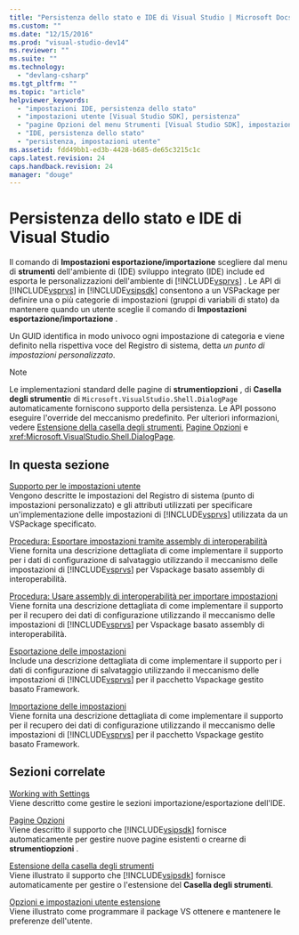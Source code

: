 ```yaml
---
title: "Persistenza dello stato e IDE di Visual Studio | Microsoft Docs"
ms.custom: ""
ms.date: "12/15/2016"
ms.prod: "visual-studio-dev14"
ms.reviewer: ""
ms.suite: ""
ms.technology: 
  - "devlang-csharp"
ms.tgt_pltfrm: ""
ms.topic: "article"
helpviewer_keywords: 
  - "impostazioni IDE, persistenza dello stato"
  - "impostazioni utente [Visual Studio SDK], persistenza"
  - "pagine Opzioni del menu Strumenti [Visual Studio SDK], impostazioni di persistenza"
  - "IDE, persistenza dello stato"
  - "persistenza, impostazioni utente"
ms.assetid: fdd49bb1-ed3b-4428-b685-de65c3215c1c
caps.latest.revision: 24
caps.handback.revision: 24
manager: "douge"
---
```

# Persistenza dello stato e IDE di Visual Studio
Il comando di **Impostazioni esportazione\/importazione** scegliere dal menu di **strumenti** dell'ambiente di \(IDE\) sviluppo integrato \(IDE\) include ed esporta le personalizzazioni dell'ambiente di [!INCLUDE[vsprvs](../code-quality/includes/vsprvs_md.md)] .  Le API di [!INCLUDE[vsprvs](../code-quality/includes/vsprvs_md.md)] in [!INCLUDE[vsipsdk](../extensibility/includes/vsipsdk_md.md)] consentono a un VSPackage per definire una o più categorie di impostazioni \(gruppi di variabili di stato\) da mantenere quando un utente sceglie il comando di **Impostazioni esportazione\/importazione** .  
  
 Un GUID identifica in modo univoco ogni impostazione di categoria e viene definito nella rispettiva voce del Registro di sistema, detta *un punto di impostazioni personalizzato*.  
  
> [!NOTE]
>  Le implementazioni standard delle pagine di **strumentiopzioni** , di **Casella degli strumenti**e di `Microsoft.VisualStudio.Shell.DialogPage` automaticamente forniscono supporto della persistenza.  Le API possono eseguire l'override del meccanismo predefinito.  Per ulteriori informazioni, vedere [Estensione della casella degli strumenti](../misc/extending-the-toolbox.md), [Pagine Opzioni](../misc/options-pages.md) e <xref:Microsoft.VisualStudio.Shell.DialogPage>.  
  
## In questa sezione  
 [Supporto per le impostazioni utente](../extensibility/internals/support-for-user-settings.md)  
 Vengono descritte le impostazioni del Registro di sistema \(punto di impostazioni personalizzato\) e gli attributi utilizzati per specificare un'implementazione delle impostazioni di [!INCLUDE[vsprvs](../code-quality/includes/vsprvs_md.md)] utilizzata da un VSPackage specificato.  
  
 [Procedura: Esportare impostazioni tramite assembly di interoperabilità](../misc/how-to-export-settings-by-using-interop-assemblies.md)  
 Viene fornita una descrizione dettagliata di come implementare il supporto per i dati di configurazione di salvataggio utilizzando il meccanismo delle impostazioni di [!INCLUDE[vsprvs](../code-quality/includes/vsprvs_md.md)] per Vspackage basato assembly di interoperabilità.  
  
 [Procedura: Usare assembly di interoperabilità per importare impostazioni](../misc/how-to-use-interop-assemblies-to-import-settings.md)  
 Viene fornita una descrizione dettagliata di come implementare il supporto per il recupero dei dati di configurazione utilizzando il meccanismo delle impostazioni di [!INCLUDE[vsprvs](../code-quality/includes/vsprvs_md.md)] per Vspackage basato assembly di interoperabilità.  
  
 [Esportazione delle impostazioni](../misc/exporting-settings.md)  
 Include una descrizione dettagliata di come implementare il supporto per i dati di configurazione di salvataggio utilizzando il meccanismo delle impostazioni di [!INCLUDE[vsprvs](../code-quality/includes/vsprvs_md.md)] per il pacchetto Vspackage gestito basato Framework.  
  
 [Importazione delle impostazioni](/visual-cpp/misc/importing-settings)  
 Viene fornita una descrizione dettagliata di come implementare il supporto per il recupero dei dati di configurazione utilizzando il meccanismo delle impostazioni di [!INCLUDE[vsprvs](../code-quality/includes/vsprvs_md.md)] per il pacchetto Vspackage gestito basato Framework.  
  
## Sezioni correlate  
 [Working with Settings](http://msdn.microsoft.com/it-it/4c0a56ab-6091-4ebc-9dc7-52c40846bacb)  
 Viene descritto come gestire le sezioni importazione\/esportazione dell'IDE.  
  
 [Pagine Opzioni](../misc/options-pages.md)  
 Viene descritto il supporto che [!INCLUDE[vsipsdk](../extensibility/includes/vsipsdk_md.md)] fornisce automaticamente per gestire nuove pagine esistenti o crearne di **strumentiopzioni** .  
  
 [Estensione della casella degli strumenti](../misc/extending-the-toolbox.md)  
 Viene illustrato il supporto che [!INCLUDE[vsipsdk](../extensibility/includes/vsipsdk_md.md)] fornisce automaticamente per gestire o l'estensione del **Casella degli strumenti**.  
  
 [Opzioni e impostazioni utente estensione](../extensibility/extending-user-settings-and-options.md)  
 Viene illustrato come programmare il package VS ottenere e mantenere le preferenze dell'utente.